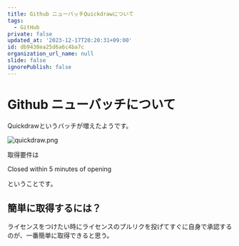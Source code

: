 ```yaml
---
title: Github ニューバッチQuickdrawについて
tags:
  - GitHub
private: false
updated_at: '2023-12-17T20:20:31+09:00'
id: db9438ea25d6a6c4ba7c
organization_url_name: null
slide: false
ignorePublish: false
---
```

# Github ニューバッチについて

Quickdrawというバッチが増えたようです。

![quickdraw.png](https://qiita-image-store.s3.ap-northeast-1.amazonaws.com/0/60417/0cbdc43b-49f7-910d-3e8b-ea0a6abf556a.png)


取得要件は

Closed within 5 minutes of opening

ということです。


## 簡単に取得するには？

ライセンスをつけたい時にライセンスのプルリクを投げてすぐに自身で承認するのが、一番簡単に取得できると思う。
